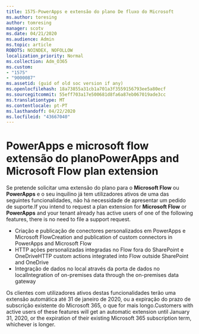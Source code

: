 ```yaml
---
title: 1575-PowerApps e extensão do plano De fluxo do Microsoft
ms.author: toresing
author: tomresing
manager: scotv
ms.date: 04/21/2020
ms.audience: Admin
ms.topic: article
ROBOTS: NOINDEX, NOFOLLOW
localization_priority: Normal
ms.collection: Adm_O365
ms.custom:
- "1575"
- "9000087"
ms.assetid: (guid of old soc version if any)
ms.openlocfilehash: 18a73855a31cb1a701a3f3559156793ee5a80ecf
ms.sourcegitcommit: 55eff703a17e500681d8fa6a87eb067019ade3cc
ms.translationtype: MT
ms.contentlocale: pt-PT
ms.lasthandoff: 04/22/2020
ms.locfileid: "43667040"
---
```

# <a name="powerapps-and-microsoft-flow-plan-extension"></a><span data-ttu-id="5883d-102">PowerApps e microsoft flow extensão do plano</span><span class="sxs-lookup"><span data-stu-id="5883d-102">PowerApps and Microsoft Flow plan extension</span></span>

<span data-ttu-id="5883d-103">Se pretende solicitar uma extensão do plano para o **Microsoft Flow** ou **PowerApps** e o seu inquilino já tem utilizadores ativos de uma das seguintes funcionalidades, não há necessidade de apresentar um pedido de suporte.</span><span class="sxs-lookup"><span data-stu-id="5883d-103">If you intend to request a plan extension for **Microsoft Flow** or **PowerApps** and your tenant already has active users of one of the following features, there is no need to file a support request.</span></span>

- <span data-ttu-id="5883d-104">Criação e publicação de conectores personalizados em PowerApps e Microsoft Flow</span><span class="sxs-lookup"><span data-stu-id="5883d-104">Creation and publication of custom connectors in PowerApps and Microsoft Flow</span></span>
- <span data-ttu-id="5883d-105">HTTP ações personalizadas integradas no Flow fora do SharePoint e OneDrive</span><span class="sxs-lookup"><span data-stu-id="5883d-105">HTTP custom actions integrated into Flow outside SharePoint and OneDrive</span></span>
- <span data-ttu-id="5883d-106">Integração de dados no local através da porta de dados no local</span><span class="sxs-lookup"><span data-stu-id="5883d-106">Integration of on-premises data through the on-premises  data gateway</span></span>

<span data-ttu-id="5883d-107">Os clientes com utilizadores ativos destas funcionalidades terão uma extensão automática até 31 de janeiro de 2020, ou a expiração do prazo de subscrição existente do Microsoft 365, o que for mais longo.</span><span class="sxs-lookup"><span data-stu-id="5883d-107">Customers with active users of these features will get an automatic extension until January 31, 2020, or the expiration of their existing Microsoft 365 subscription term, whichever is longer.</span></span>